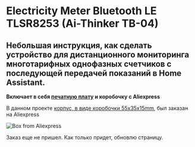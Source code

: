 # Electricity Meter Bluetooth LE TLSR8253 (Ai-Thinker TB-04)

## Небольшая инструкция, как сделать устройство для дистанционного мониторинга многотарифных однофазных счетчиков с последующей передачей показаний в Home Assistant.

**Включает в себя [печатную плату](https://oshwlab.com/slacky/electricity_meter) и коробочку с Aliexpress**

В данном проекте [корпус, в виде коробочки 55x35x15mm](https://aliexpress.ru/item/4001345769288.html?spm=a2g2w.orderdetail.0.0.41314aa6p4ddr2&sku_id=10000015756358900), был заказан на Aliexpress

<img src="https://raw.githubusercontent.com/slacky1965/electricity_meter_ble/main/doc/device/version_2/images/box_aliexpress.jpg" alt="Box from Aliexpress">

Заказ еще не пришел. Как только придет, обновлю страницу.

